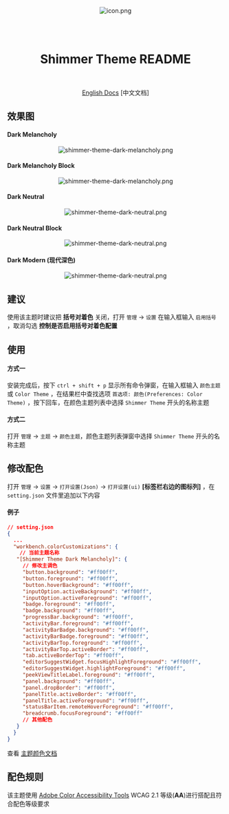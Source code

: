 <br/> <br/>

<div align="center">

![icon.png](https://i.postimg.cc/13dVCSNm/icon.png)

<br/> <br/>

  <h1>Shimmer Theme README</h1>
  <br/>

[English Docs](https://github.com/tenianon/shimmer-theme/blob/main/README.md)
[中文文档]

</div>

## 效果图

#### Dark Melancholy

<div align="center">

![shimmer-theme-dark-melancholy.png](https://i.postimg.cc/WzP4gzsH/shimmer-theme-dark-melancholy.png)

</div>

#### Dark Melancholy Block

<div align="center">

![shimmer-theme-dark-melancholy.png](https://i.postimg.cc/WzP4gzsH/shimmer-theme-dark-melancholy.png)

</div>

#### Dark Neutral

<div align="center">

![shimmer-theme-dark-neutral.png](https://i.postimg.cc/MZyHx7D2/shimmer-theme-dark-neutral.png)

</div>

#### Dark Neutral Block

<div align="center">

![shimmer-theme-dark-neutral.png](https://i.postimg.cc/d3mVBF1t/shimmer-theme-dark-neutral-block.png)

</div>

#### Dark Modern (现代深色)

<div align="center">

![shimmer-theme-dark-neutral.png](https://i.postimg.cc/02PQNzW6/shimmer-theme-dark-modern.png)

</div>

## 建议

使用该主题时建议把 **括号对着色** 关闭，打开 `管理` -> `设置` 在输入框输入 `启用括号` ，取消勾选 **控制是否启用括号对着色配置**

## 使用

#### 方式一

安装完成后，按下 `ctrl + shift + p` 显示所有命令弹窗，在输入框输入 `颜色主题` 或 `Color Theme` ，在结果栏中查找选项 `首选项: 颜色(Preferences: Color Theme)` ，按下回车，在颜色主题列表中选择 `Shimmer Theme` 开头的名称主题

#### 方式二

打开 `管理` -> `主题` -> `颜色主题`，颜色主题列表弹窗中选择 `Shimmer Theme` 开头的名称主题

## 修改配色

打开 `管理` -> `设置` -> `打开设置(Json)` -> `打开设置(ui)` **[标签栏右边的图标列]** ，在 `setting.json` 文件里追加以下内容

#### 例子

```json
// setting.json
{
  ...
  "workbench.colorCustomizations": {
    // 当前主题名称
   "[Shimmer Theme Dark Melancholy]": {
     // 修改主调色
     "button.background": "#ff00ff",
     "button.foreground": "#ff00ff",
     "button.hoverBackground": "#ff00ff",
     "inputOption.activeBackground": "#ff00ff",
     "inputOption.activeForeground": "#ff00ff",
     "badge.foreground": "#ff00ff",
     "badge.background": "#ff00ff",
     "progressBar.background": "#ff00ff",
     "activityBar.foreground": "#ff00ff",
     "activityBarBadge.background": "#ff00ff",
     "activityBarBadge.foreground": "#ff00ff",
     "activityBarTop.foreground": "#ff00ff",
     "activityBarTop.activeBorder": "#ff00ff",
     "tab.activeBorderTop": "#ff00ff",
     "editorSuggestWidget.focusHighlightForeground": "#ff00ff",
     "editorSuggestWidget.highlightForeground": "#ff00ff",
     "peekViewTitleLabel.foreground": "#ff00ff",
     "panel.background": "#ff00ff",
     "panel.dropBorder": "#ff00ff",
     "panelTitle.activeBorder": "#ff00ff",
     "panelTitle.activeForeground": "#ff00ff",
     "statusBarItem.remoteHoverForeground": "#ff00ff",
     "breadcrumb.focusForeground": "#ff00ff"
     // 其他配色
   }
  }
}
```

查看 [主题颜色文档](https://code.visualstudio.com/api/references/theme-color)

## 配色规则

该主题使用 [Adobe Color Accessibility Tools](https://color.adobe.com/zh/create/color-contrast-analyzer) WCAG 2.1 等级(**AA**)进行搭配且符合配色等级要求
